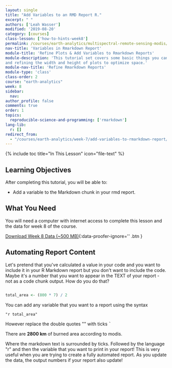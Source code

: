 ```yaml
---
layout: single
title: "Add Variables to an RMD Report R."
excerpt: " "
authors: ['Leah Wasser']
modified: '2019-08-20'
category: [courses]
class-lesson: ['how-to-hints-week8']
permalink: /courses/earth-analytics/multispectral-remote-sensing-modis/add-variables-to-rmarkdown-report/
nav-title: 'Variables in Rmarkdown Report'
module-title: 'Refine Plots & Add Variables to Rmarkdown Reports'
module-description: 'This tutorial set covers some basic things you can do to refine your plots in Rmarkdown document. It covers plotting in grids, adding titles to plotRGB() plots
and refining the width and height of plots to optimize space.'
module-nav-title: 'Refine Rmarkdown Reports'
module-type: 'class'
class-order: 2
course: "earth-analytics"
week: 8
sidebar:
  nav:
author_profile: false
comments: true
order: 1
topics:
  reproducible-science-and-programming: ['rmarkdown']
lang-lib:
  r: []
redirect_from:
  - "/courses/earth-analytics/week-7/add-variables-to-rmarkdown-report/"
---
```


{% include toc title="In This Lesson" icon="file-text" %}

<div class='notice--success' markdown="1">

## <i class="fa fa-graduation-cap" aria-hidden="true"></i> Learning Objectives

After completing this tutorial, you will be able to:

* Add a variable to the Markdown chunk in your rmd report.

## <i class="fa fa-check-square-o fa-2" aria-hidden="true"></i> What You Need

You will need a computer with internet access to complete this lesson and the
data for week 8 of the course.

[<i class="fa fa-download" aria-hidden="true"></i> Download Week 8 Data (~500 MB)](https://ndownloader.figshare.com/files/7677208){:data-proofer-ignore='' .btn }
</div>




## Automating Report Content

Let's pretend that you've calculated a value in your code and you want to include
it in your R Markdown report but you don't want to include the code. Maybe it's a
number that you want to appear in the TEXT of your report - not as a code chunk
output. How do you do that?



```r

total_area <- (800 * 7) / 2
```

You can add any variable that you want to a report using the syntax

`"r total_area"`

However replace the double quotes "" with ticks <kbd>`</kbd>


There are **2800 km** of burned area according to modis.

Where the markdown text is surrounded by ticks. Followed by the language "r"
and then the variable that you want to print in your report! This is very useful
when you are trying to create a fully automated report. As you update the data,
the output numbers if your report also update!
